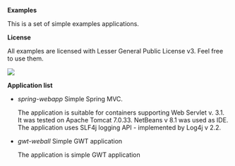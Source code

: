 **Examples**

This is a set of simple examples applications.

**License**

All examples are licensed with Lesser General Public License v3. Feel free to use them.

[![](https://www.gnu.org/graphics/lgplv3-88x31.png)](https://raw.githubusercontent.com/jgrzebyta/examples/master/LICENSE.txt)


**Application list**

* *spring-webapp* Simple Spring MVC.

	The application is suitable for containers supporting Web Servlet v. 3.1. It was tested on Apache Tomcat 7.0.33. NetBeans v 8.1 was used as IDE. The application uses SLF4j logging API - implemented by Log4j v 2.2.

* *gwt-weball* Simple GWT application

	The application is simple GWT application
